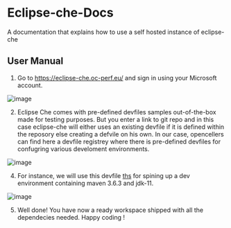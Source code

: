 # Eclipse-che-Docs
A documentation that explains how to use a self hosted instance of eclipse-che

## User Manual

1) Go to https://eclipse-che.oc-perf.eu/ and sign in using your Microsoft account. 

![image](https://user-images.githubusercontent.com/59898800/169067619-9964c5cc-e317-4abe-b008-834e51c671d7.png)

2) Eclipse Che comes with pre-defined devfiles samples out-of-the-box made for testing purposes. But you enter a link to git repo and in this case eclipse-che will either uses an existing devfile if it is defined within the reposory else creating a defvile on his own.
In our case, opencellers can find here a devfile registrey where there is pre-defined devfiles for confugring various develoment environments.

![image](https://user-images.githubusercontent.com/59898800/169069683-fa843e69-7882-427d-b0ce-311c74292efc.png)




4)  For instance, we will use this devfile [ths](https://bitbucket.org/0sema/opencell-core/raw/21902644394a563dd5815e99e64f918031374b04/devfile.yaml) for spining up a  dev environment containing maven 3.6.3 and jdk-11. 

![image](https://user-images.githubusercontent.com/59898800/169074852-6b677654-6ad0-4c2f-a99a-d236c9af76f4.png)


5) Well done! You have now a ready workspace shipped with all the dependecies needed. Happy coding !  
